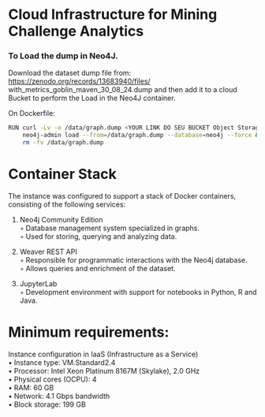 # Cloud Infrastructure for Mining Challenge Analytics

### To Load the dump in Neo4J.
Download the dataset dump file from: https://zenodo.org/records/13683940/files/ with_metrics_goblin_maven_30_08_24.dump and then add it to a cloud Bucket to perform the Load in the Neo4J container.

On Dockerfile:
```bash
RUN curl -Lv -o /data/graph.dump <YOUR LINK DO SEU BUCKET Object Storage HERE> && \
    neo4j-admin load --from=/data/graph.dump --database=neo4j --force && \
    rm -fv /data/graph.dump
```

# Container Stack
The instance was configured to support a stack of Docker containers, consisting of the following services:
1. Neo4j Community Edition  
◦ Database management system specialized in graphs.  
◦ Used for storing, querying and analyzing data.  

2. Weaver REST API  
◦ Responsible for programmatic interactions with the Neo4j database.  
◦ Allows queries and enrichment of the dataset.  

3. JupyterLab  
◦ Development environment with support for notebooks in Python, R and Java.  

# Minimum requirements:  
Instance configuration in IaaS (Infrastructure as a Service)  
• Instance type: VM.Standard2.4  
• Processor: Intel Xeon Platinum 8167M (Skylake), 2.0 GHz  
• Physical cores (OCPU): 4  
• RAM: 60 GB  
• Network: 4.1 Gbps bandwidth  
• Block storage: 199 GB  
